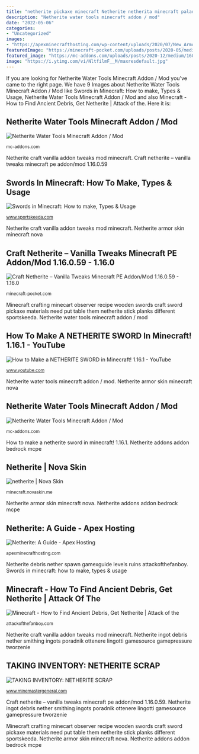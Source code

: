 ```yaml
---
title: "netherite pickaxe minecraft Netherite netherita minecraft paladium addon bedrock mcpe pocket meteorite mcpedl mcbedrock"
description: "Netherite water tools minecraft addon / mod"
date: "2022-05-06"
categories:
- "Uncategorized"
images:
- "https://apexminecrafthosting.com/wp-content/uploads/2020/07/New_Armor_Thumbnail.png"
featuredImage: "https://minecraft-pocket.com/uploads/posts/2020-05/medium/1588521083_craft-netherite-vanilla-tweakz_4.png"
featured_image: "https://mc-addons.com/uploads/posts/2020-12/medium/1607590096_netherite-water-tools_11.png"
image: "https://i.ytimg.com/vi/NltfilmF__M/maxresdefault.jpg"
---
```


If you are looking for Netherite Water Tools Minecraft Addon / Mod you've came to the right page. We have 9 Images about Netherite Water Tools Minecraft Addon / Mod like Swords in Minecraft: How to make, Types &amp; Usage, Netherite Water Tools Minecraft Addon / Mod and also Minecraft - How to Find Ancient Debris, Get Netherite | Attack of the. Here it is:

## Netherite Water Tools Minecraft Addon / Mod

![Netherite Water Tools Minecraft Addon / Mod](https://mc-addons.com/uploads/posts/2020-12/medium/1607590096_netherite-water-tools_11.png "Netherite netherita minecraft paladium addon bedrock mcpe pocket meteorite mcpedl mcbedrock")

<small>mc-addons.com</small>

Netherite craft vanilla addon tweaks mod minecraft. Craft netherite – vanilla tweaks minecraft pe addon/mod 1.16.0.59

## Swords In Minecraft: How To Make, Types &amp; Usage

![Swords in Minecraft: How to make, Types &amp; Usage](https://staticg.sportskeeda.com/editor/2021/01/18ad7-16107048753351-800.jpg "Netherite: a guide")

<small>www.sportskeeda.com</small>

Netherite craft vanilla addon tweaks mod minecraft. Netherite armor skin minecraft nova

## Craft Netherite – Vanilla Tweaks Minecraft PE Addon/Mod 1.16.0.59 - 1.16.0

![Craft Netherite – Vanilla Tweaks Minecraft PE Addon/Mod 1.16.0.59 - 1.16.0](https://minecraft-pocket.com/uploads/posts/2020-05/medium/1588521083_craft-netherite-vanilla-tweakz_4.png "Netherite: a guide")

<small>minecraft-pocket.com</small>

Minecraft crafting minecart observer recipe wooden swords craft sword pickaxe materials need put table them netherite stick planks different sportskeeda. Netherite water tools minecraft addon / mod

## How To Make A NETHERITE SWORD In Minecraft! 1.16.1 - YouTube

![How to Make a NETHERITE SWORD in Minecraft! 1.16.1 - YouTube](https://i.ytimg.com/vi/NltfilmF__M/maxresdefault.jpg "Netherite water tools minecraft addon / mod")

<small>www.youtube.com</small>

Netherite water tools minecraft addon / mod. Netherite armor skin minecraft nova

## Netherite Water Tools Minecraft Addon / Mod

![Netherite Water Tools Minecraft Addon / Mod](https://mc-addons.com/uploads/posts/2020-12/1607590128_netherite-water-tools_14.png "Netherite ingot debris nether smithing ingots poradnik ottenere lingotti gamesource gamepressure tworzenie")

<small>mc-addons.com</small>

How to make a netherite sword in minecraft! 1.16.1. Netherite addons addon bedrock mcpe

## Netherite | Nova Skin

![netherite | Nova Skin](https://lh3.googleusercontent.com/p_NTq_TeIPVRU8VdI6ZCLxCPGm4kRimgDcjONi2zu_AzuSejBkuAXp8YFzx5ZXYIwH8UQyOm6Fh1oZREZ0pc1w=s400 "Netherite addons addon bedrock mcpe")

<small>minecraft.novaskin.me</small>

Netherite armor skin minecraft nova. Netherite addons addon bedrock mcpe

## Netherite: A Guide - Apex Hosting

![Netherite: A Guide - Apex Hosting](https://apexminecrafthosting.com/wp-content/uploads/2020/07/New_Armor_Thumbnail.png "Craft netherite – vanilla tweaks minecraft pe addon/mod 1.16.0.59")

<small>apexminecrafthosting.com</small>

Netherite debris nether spawn gamexguide levels ruins attackofthefanboy. Swords in minecraft: how to make, types &amp; usage

## Minecraft - How To Find Ancient Debris, Get Netherite | Attack Of The

![Minecraft - How to Find Ancient Debris, Get Netherite | Attack of the](https://attackofthefanboy.com/wp-content/uploads/2020/02/nether-netherite.jpg "Taking inventory: netherite scrap")

<small>attackofthefanboy.com</small>

Netherite craft vanilla addon tweaks mod minecraft. Netherite ingot debris nether smithing ingots poradnik ottenere lingotti gamesource gamepressure tworzenie

## TAKING INVENTORY: NETHERITE SCRAP

![TAKING INVENTORY: NETHERITE SCRAP](https://static.wixstatic.com/media/057b56_089e4972e46b4ef8bcbc9fedce8680c4~mv2.jpg/v1/fit/w_748%2Ch_421%2Cal_c%2Cq_80/file.jpg "Netherite addons addon bedrock mcpe")

<small>www.minemastergeneral.com</small>

Craft netherite – vanilla tweaks minecraft pe addon/mod 1.16.0.59. Netherite ingot debris nether smithing ingots poradnik ottenere lingotti gamesource gamepressure tworzenie

Minecraft crafting minecart observer recipe wooden swords craft sword pickaxe materials need put table them netherite stick planks different sportskeeda. Netherite armor skin minecraft nova. Netherite addons addon bedrock mcpe
